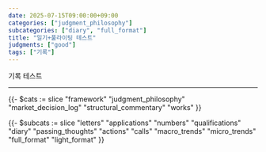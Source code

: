 ```yaml
---
date: 2025-07-15T09:00:00+09:00
categories: ["judgment_philosophy"]
subcategories: ["diary", "full_format"]
title: "일기+풀라이팅 테스트"
judgments: ["good"]
tags: ["기록"]
---
```


기록 테스트

---


{{- $cats := slice
  "framework"
  "judgment_philosophy"
  "market_decision_log"
  "structural_commentary"
  "works"
}}

{{- $subcats := slice
  "letters"
  "applications"
  "numbers"
  "qualifications"
  "diary"
  "passing_thoughts"
  "actions"
  "calls"
  "macro_trends"
  "micro_trends"
  "full_format"
  "light_format"
}}
